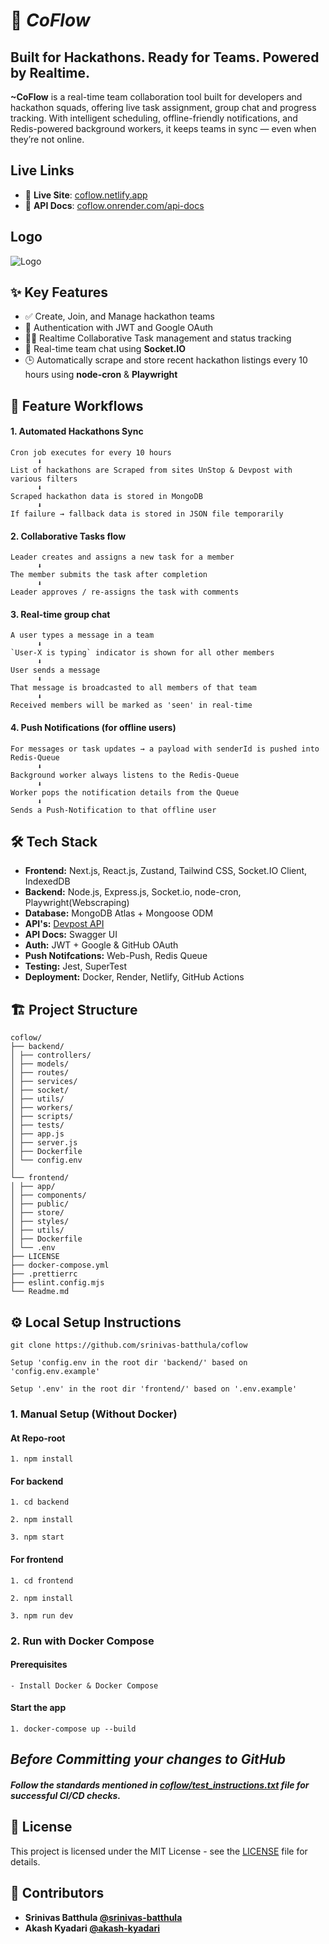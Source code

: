 # 🚀 **_CoFlow_**

## Built for Hackathons. Ready for Teams. Powered by Realtime.

**~CoFlow** is a real-time team collaboration tool built for developers and hackathon squads,
offering live task assignment, group chat and progress tracking. With intelligent scheduling,
offline-friendly notifications, and Redis-powered background workers, it keeps teams in sync — even
when they’re not online.

## Live Links

- 🔗 **Live Site**: [coflow.netlify.app](https://coflow.netlify.app)
- 🔗 **API Docs**: [coflow.onrender.com/api-docs](https://coflow-backend-bcgk.onrender.com/api-docs)

## Logo

![Logo](https://github.com/srinivas-batthula/coflow/blob/main/frontend/public/logosvg.png)

## ✨ Key Features

- ✅ Create, Join, and Manage hackathon teams
- 🔐 Authentication with JWT and Google OAuth
- 🧑‍💻 Realtime Collaborative Task management and status tracking
- 💬 Real-time team chat using **Socket.IO**
- 🕒 Automatically scrape and store recent hackathon listings every 10 hours using **node-cron** &
  **Playwright**

## 🔁 Feature Workflows

#### **1.** Automated Hackathons Sync

```
Cron job executes for every 10 hours
      ⬇
List of hackathons are Scraped from sites UnStop & Devpost with various filters
      ⬇
Scraped hackathon data is stored in MongoDB
      ⬇
If failure → fallback data is stored in JSON file temporarily
```

#### **2.** Collaborative Tasks flow

```
Leader creates and assigns a new task for a member
      ⬇
The member submits the task after completion
      ⬇
Leader approves / re-assigns the task with comments

```

#### **3.** Real-time group chat

```
A user types a message in a team
      ⬇
`User-X is typing` indicator is shown for all other members
      ⬇
User sends a message
      ⬇
That message is broadcasted to all members of that team
      ⬇
Received members will be marked as 'seen' in real-time
```

#### **4.** Push Notifications (for offline users)

```
For messages or task updates → a payload with senderId is pushed into Redis-Queue
      ⬇
Background worker always listens to the Redis-Queue
      ⬇
Worker pops the notification details from the Queue
      ⬇
Sends a Push-Notification to that offline user
```

## 🛠 Tech Stack

- **Frontend:** Next.js, React.js, Zustand, Tailwind CSS, Socket.IO Client, IndexedDB
- **Backend:** Node.js, Express.js, Socket.io, node-cron, Playwright(Webscraping)
- **Database:** MongoDB Atlas + Mongoose ODM
- **API's:** [Devpost API](https://devpost.com/api/hackathons)
- **API Docs:** Swagger UI
- **Auth:** JWT + Google & GitHub OAuth
- **Push Notifcations:** Web-Push, Redis Queue
- **Testing:** Jest, SuperTest
- **Deployment:** Docker, Render, Netlify, GitHub Actions

## 🏗️ Project Structure

```
coflow/
├── backend/
│ ├── controllers/
│ ├── models/
│ ├── routes/
│ ├── services/
│ ├── socket/
│ ├── utils/
│ ├── workers/
│ ├── scripts/
│ ├── tests/
│ ├── app.js
│ ├── server.js
│ ├── Dockerfile
│ └── config.env
│
└── frontend/
│ ├── app/
│ ├── components/
│ ├── public/
│ ├── store/
│ ├── styles/
│ ├── utils/
│ ├── Dockerfile
│ └── .env
├── LICENSE
├── docker-compose.yml
├── .prettierrc
├── eslint.config.mjs
└── Readme.md
```

## ⚙️ Local Setup Instructions

`git clone https://github.com/srinivas-batthula/coflow`

`Setup 'config.env in the root dir 'backend/' based on 'config.env.example'`

`Setup '.env' in the root dir 'frontend/' based on '.env.example'`

### 1. Manual Setup (Without Docker)

#### At Repo-root

```
1. npm install
```

#### For backend

```
1. cd backend
```

```
2. npm install
```

```
3. npm start
```

#### For frontend

```
1. cd frontend
```

```
2. npm install
```

```
3. npm run dev
```

### 2. Run with Docker Compose

#### Prerequisites

```
- Install Docker & Docker Compose
```

#### Start the app

```
1. docker-compose up --build
```

## **_Before Committing your changes to GitHub_**

##### Follow the standards mentioned in [coflow/test_instructions.txt](https://github.com/srinivas-batthula/coflow/blob/main/test_instructions.txt) file for successful CI/CD checks.

## 📝 License

This project is licensed under the MIT License - see the
[LICENSE](https://github.com/srinivas-batthula/coflow/blob/main/LICENSE) file for details.

## 👥 Contributors

- **Srinivas Batthula [@srinivas-batthula](https://github.com/srinivas-batthula)**
- **Akash Kyadari [@akash-kyadari](https://github.com/akash-kyadari)**
